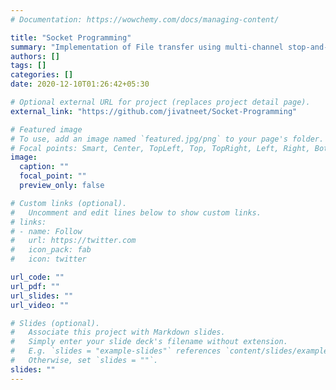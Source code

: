 ```yaml
---
# Documentation: https://wowchemy.com/docs/managing-content/

title: "Socket Programming"
summary: "Implementation of File transfer using multi-channel stop-and-wait (TCP) and Selective Repeat (UDP) protocols."
authors: []
tags: []
categories: []
date: 2020-12-10T01:26:42+05:30

# Optional external URL for project (replaces project detail page).
external_link: "https://github.com/jivatneet/Socket-Programming"

# Featured image
# To use, add an image named `featured.jpg/png` to your page's folder.
# Focal points: Smart, Center, TopLeft, Top, TopRight, Left, Right, BottomLeft, Bottom, BottomRight.
image:
  caption: ""
  focal_point: ""
  preview_only: false

# Custom links (optional).
#   Uncomment and edit lines below to show custom links.
# links:
# - name: Follow
#   url: https://twitter.com
#   icon_pack: fab
#   icon: twitter

url_code: ""
url_pdf: ""
url_slides: ""
url_video: ""

# Slides (optional).
#   Associate this project with Markdown slides.
#   Simply enter your slide deck's filename without extension.
#   E.g. `slides = "example-slides"` references `content/slides/example-slides.md`.
#   Otherwise, set `slides = ""`.
slides: ""
---
```


